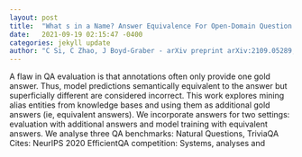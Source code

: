 ```yaml
---
layout: post
title:  "What s in a Name? Answer Equivalence For Open-Domain Question Answering"
date:   2021-09-19 02:15:47 -0400
categories: jekyll update
author: "C Si, C Zhao, J Boyd-Graber - arXiv preprint arXiv:2109.05289, 2021"
---
```

A flaw in QA evaluation is that annotations often only provide one gold answer. Thus, model predictions semantically equivalent to the answer but superficially different are considered incorrect. This work explores mining alias entities from knowledge bases and using them as additional gold answers (ie, equivalent answers). We incorporate answers for two settings: evaluation with additional answers and model training with equivalent answers. We analyse three QA benchmarks: Natural Questions, TriviaQA Cites: NeurIPS 2020 EfficientQA competition: Systems, analyses and